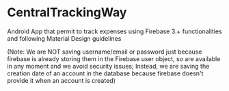 # CentralTrackingWay
Android App that permit to track expenses using Firebase 3.+ functionalities and following Material Design guidelines

(Note: We are NOT saving username/email or password just because firebase is already storing them in the Firebase user object, 
so are available in any moment and we avoid security issues; Instead, we are saving the creation date of an account in the database 
because firebase doesn't provide it when an account is created)